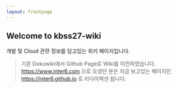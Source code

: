```yaml
---
layout: frontpage
---
```


## Welcome to kbss27-wiki

개발 및 Cloud 관련 정보를 담고있는 위키 페이지입니다.

> 기존 Dokuwiki에서 Github Page로 Wiki를 이전하였습니다.
https://www.inter6.com 으로 오셨던 분은 지금 보고있는 페이지인 https://inter6.github.io 로 리다이렉션 됩니다.
